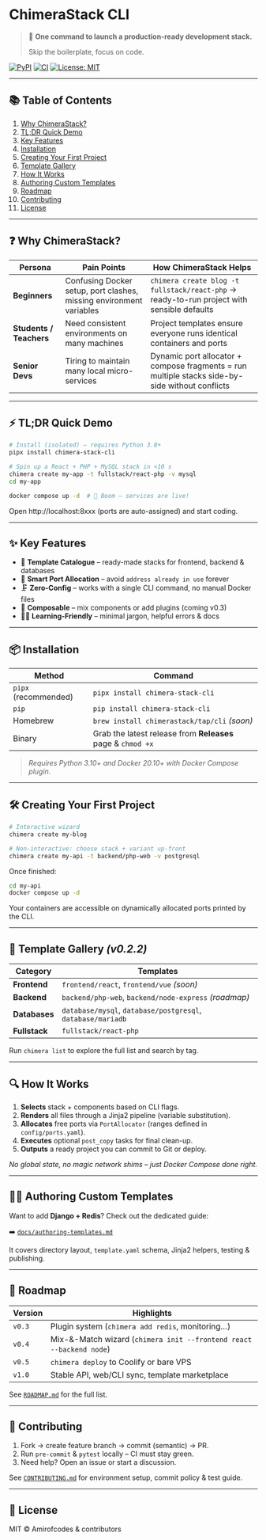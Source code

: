# ChimeraStack CLI

> 🐉 **One command to launch a production-ready development stack.**
>
> Skip the boilerplate, focus on code.

[![PyPI](https://img.shields.io/pypi/v/chimera-stack-cli)](https://pypi.org/project/chimera-stack-cli)
[![CI](https://github.com/Amirofcodes/ChimeraStack_CLI/actions/workflows/ci.yml/badge.svg)](https://github.com/Amirofcodes/ChimeraStack_CLI/actions)
[![License: MIT](https://img.shields.io/badge/License-MIT-yellow.svg)](LICENSE)

---

## 📚 Table of Contents

1. [Why ChimeraStack?](#-why-chimerastack)
2. [TL;DR Quick Demo](#-tldr-quick-demo)
3. [Key Features](#-key-features)
4. [Installation](#-installation)
5. [Creating Your First Project](#-creating-your-first-project)
6. [Template Gallery](#-template-gallery)
7. [How It Works](#-how-it-works)
8. [Authoring Custom Templates](#-authoring-custom-templates)
9. [Roadmap](#-roadmap)
10. [Contributing](#-contributing)
11. [License](#-license)

---

## ❓ Why ChimeraStack?

| Persona                 | Pain Points                                                         | How ChimeraStack Helps                                                                          |
| ----------------------- | ------------------------------------------------------------------- | ----------------------------------------------------------------------------------------------- |
| **Beginners**           | Confusing Docker setup, port clashes, missing environment variables | `chimera create blog -t fullstack/react-php` → ready-to-run project with sensible defaults      |
| **Students / Teachers** | Need consistent environments on many machines                       | Project templates ensure everyone runs identical containers and ports                           |
| **Senior Devs**         | Tiring to maintain many local micro-services                        | Dynamic port allocator + compose fragments = run multiple stacks side-by-side without conflicts |

---

## ⚡ TL;DR Quick Demo

```bash
# Install (isolated) – requires Python 3.8+
pipx install chimera-stack-cli

# Spin up a React + PHP + MySQL stack in <10 s
chimera create my-app -t fullstack/react-php -v mysql
cd my-app

docker compose up -d  # 🚀 Boom – services are live!
```

Open http://localhost:8xxx (ports are auto-assigned) and start coding.

---

## ✨ Key Features

- 🔌 **Template Catalogue** – ready-made stacks for frontend, backend & databases
- 🔄 **Smart Port Allocation** – avoid `address already in use` forever
- 🗜️ **Zero-Config** – works with a single CLI command, no manual Docker files
- 🧩 **Composable** – mix components or add plugins (coming v0.3)
- 🧑‍🎓 **Learning-Friendly** – minimal jargon, helpful errors & docs

---

## 📦 Installation

| Method               | Command                                                     |
| -------------------- | ----------------------------------------------------------- |
| `pipx` (recommended) | `pipx install chimera-stack-cli`                            |
| `pip`                | `pip install chimera-stack-cli`                             |
| Homebrew             | `brew install chimerastack/tap/cli` _(soon)_                |
| Binary               | Grab the latest release from **Releases** page & `chmod +x` |

> _Requires Python 3.10+ and Docker 20.10+ with Docker Compose plugin._

---

## 🛠️ Creating Your First Project

```bash
# Interactive wizard
chimera create my-blog

# Non-interactive: choose stack + variant up-front
chimera create my-api -t backend/php-web -v postgresql
```

Once finished:

```bash
cd my-api
docker compose up -d
```

Your containers are accessible on dynamically allocated ports printed by the CLI.

---

## 🎨 Template Gallery _(v0.2.2)_

| Category      | Templates                                                   |
| ------------- | ----------------------------------------------------------- |
| **Frontend**  | `frontend/react`, `frontend/vue` _(soon)_                   |
| **Backend**   | `backend/php-web`, `backend/node-express` _(roadmap)_       |
| **Databases** | `database/mysql`, `database/postgresql`, `database/mariadb` |
| **Fullstack** | `fullstack/react-php`                                       |

Run `chimera list` to explore the full list and search by tag.

---

## 🔍 How It Works

1. **Selects** stack + components based on CLI flags.
2. **Renders** all files through a Jinja2 pipeline (variable substitution).
3. **Allocates** free ports via `PortAllocator` (ranges defined in `config/ports.yaml`).
4. **Executes** optional `post_copy` tasks for final clean-up.
5. **Outputs** a ready project you can commit to Git or deploy.

_No global state, no magic network shims – just Docker Compose done right._

---

## 🧑‍🎨 Authoring Custom Templates

Want to add **Django + Redis**? Check out the dedicated guide:

➡️ [`docs/authoring-templates.md`](docs/authoring-templates.md)

It covers directory layout, `template.yaml` schema, Jinja2 helpers, testing & publishing.

---

## 🔮 Roadmap

| Version | Highlights                                                          |
| ------- | ------------------------------------------------------------------- |
| `v0.3`  | Plugin system (`chimera add redis`, monitoring…)                    |
| `v0.4`  | Mix-&-Match wizard (`chimera init --frontend react --backend node`) |
| `v0.5`  | `chimera deploy` to Coolify or bare VPS                             |
| `v1.0`  | Stable API, web/CLI sync, template marketplace                      |

See [`ROADMAP.md`](ROADMAP.md) for the full list.

---

## 🤝 Contributing

1. Fork → create feature branch → commit (semantic) → PR.
2. Run `pre-commit` & `pytest` locally – CI must stay green.
3. Need help? Open an issue or start a discussion.

See [`CONTRIBUTING.md`](CONTRIBUTING.md) for environment setup, commit policy & test guide.

---

## 📄 License

MIT © Amirofcodes & contributors
